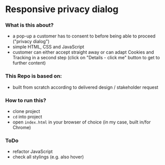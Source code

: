 # Responsive privacy dialog

### What is this about?

- a pop-up a customer has to consent to before being able to proceed ("privacy dialog")
- simple HTML, CSS and JavaScript
- customer can either accept straight away or can adapt Cookies and Tracking in a second step (click on "Details - click me" button to get to further content)

### This Repo is based on:

- built from scratch according to delivered design / stakeholder request

### How to run this?

- clone project
- `cd` into project
- open `index.html` in your browser of choice (in my case, built in/for Chrome)

### ToDo

- refactor JavaScript
- check all stylings (e.g. also hover)
